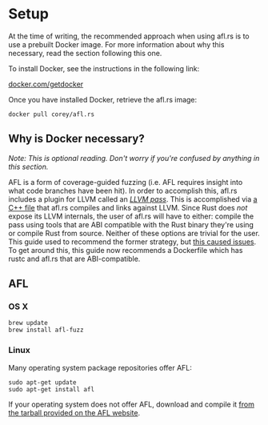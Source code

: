 # Setup

At the time of writing, the recommended approach when using afl.rs is to use a prebuilt Docker image. For more information about why this necessary, read the section following this one.

To install Docker, see the instructions in the following link:

[docker.com/getdocker](https://docker.com/getdocker)

Once you have installed Docker, retrieve the afl.rs image:

```
docker pull corey/afl.rs
```

## Why is Docker necessary?

*Note: This is optional reading. Don't worry if you're confused by anything in this section.*

AFL is a form of coverage-guided fuzzing (i.e. AFL requires insight into what code branches have been hit). In order to accomplish this, afl.rs includes a plugin for LLVM called an *[LLVM pass]*. This is accomplished via [a C++ file][afl.rs llvm pass] that afl.rs compiles and links against LLVM. Since Rust does *not* expose its LLVM internals, the user of afl.rs will have to either: compile the pass using tools that are ABI compatible with the Rust binary they're using or compile Rust from source. Neither of these options are trivial for the user. This guide used to recommend the former strategy, but [this caused issues][issues]. To get around this, this guide now recommends a Dockerfile which has rustc and afl.rs that are ABI-compatible.

[LLVM pass]: http://llvm.org/docs/WritingAnLLVMPass.html
[afl.rs llvm pass]: https://github.com/frewsxcv/afl.rs/blob/master/afl-plugin/afl-llvm-pass.so.cc
[issues]: https://github.com/frewsxcv/afl.rs/issues/57

## AFL

### OS X

```
brew update
brew install afl-fuzz
```

### Linux

Many operating system package repositories offer AFL:

```
sudo apt-get update
sudo apt-get install afl
```

If your operating system does not offer AFL, download and compile it [from the tarball provided on the AFL website](http://lcamtuf.coredump.cx/afl/).
